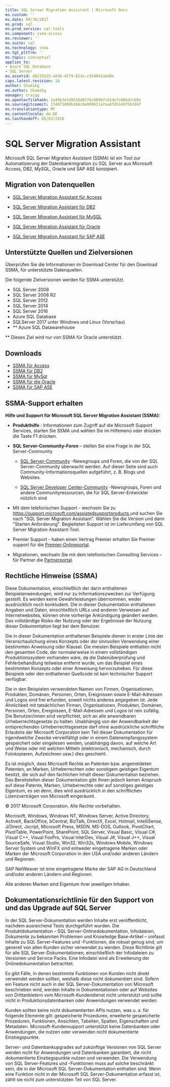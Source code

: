 ```yaml
---
title: SQL Server Migration Assistant | Microsoft Docs
ms.custom: ''
ms.date: 09/30/2017
ms.prod: sql
ms.prod_service: sql-tools
ms.component: ssma-access
ms.reviewer: ''
ms.suite: sql
ms.technology: ssma
ms.tgt_pltfrm: ''
ms.topic: conceptual
applies_to:
- Azure SQL Database
- SQL Server
ms.assetid: d0233525-a83b-4279-813e-c554042abd0e
caps.latest.revision: 18
author: Shamikg
ms.author: Shamikg
manager: craigg
ms.openlocfilehash: 1a49b3e1d9516d0276c689b7c61defc80bd2cb9c
ms.sourcegitcommit: 1740f3090b168c0e809611a7aa6fd514075616bf
ms.translationtype: MT
ms.contentlocale: de-DE
ms.lasthandoff: 05/03/2018
---
```

# <a name="sql-server-migration-assistant"></a>SQL Server Migration Assistant
Microsoft SQL Server Migration Assistant (SSMA) ist ein Tool zur Automatisierung der Datenbankmigration zu SQL Server aus Microsoft Access, DB2, MySQL, Oracle und SAP ASE konzipiert.  
  
## <a name="migration-sources"></a>Migration von Datenquellen  
  
-   [SQL Server Migration Assistant für Access](../ssma/access/sql-server-migration-assistant-for-access-accesstosql.md)  
  
-   [SQL Server Migration Assistant für DB2](../ssma/db2/sql-server-migration-assistant-for-db2-db2tosql.md)  
  
-   [SQL Server Migration Assistant für MySQL](../ssma/mysql/sql-server-migration-assistant-for-mysql-mysqltosql.md)  
  
-   [SQL Server Migration Assistant für Oracle](../ssma/oracle/sql-server-migration-assistant-for-oracle-oracletosql.md)  
  
-   [SQL Server Migration Assistant für SAP ASE](../ssma/sybase/sql-server-migration-assistant-for-sybase-sybasetosql.md)  

## <a name="supported-sources-and-target-versions"></a>Unterstützte Quellen und Zielversionen
Überprüfen Sie die Informationen im Download Center für den Download SSMA, für unterstützte Datenquellen.

Die folgende Zielversionen werden für SSMA unterstützt.

- SQL Server 2008
- SQL Server 2008 R2
- SQL Server 2012
- SQL Server 2014
- SQL Server 2016
- Azure SQL Database
- SQLServer 2017 unter Windows und Linux (Vorschau)
- ** Azure SQL Datawarehouse

** Dieses Ziel wird nur von SSMA für Oracle unterstützt.
 
## <a name="downloads"></a>Downloads
- [SSMA für Access](http://aka.ms/ssmaforaccess)
- [SSMA für DB2](http://aka.ms/ssmafordb2)
- [SSMA für MySql](http://aka.ms/ssmaformysql)
- [SSMA für die Oracle](http://aka.ms/ssmafororacle)
- [SSMA für SAP ASE](http://aka.ms/ssmaforsybase)
 
## <a name="getting-ssma-support"></a>SSMA-Support erhalten  
**Hilfe und Support für Microsoft SQL Server Migration Assistant (SSMA):**  
  
-   **Produkthilfe** : Informationen zum Zugriff auf die Microsoft Support Services, starten Sie SSMA und wählen Sie im Hilfemenü oder drücken die Taste F1 drücken.  
  
-   **SQL Server-Community-Foren** – stellen Sie eine Frage in der SQL Server-Community  
  
    -   [SQL Server-Community](http://go.microsoft.com/fwlink/?LinkId=42455) -Newsgroups und Foren, die von der SQL Server-Community überwacht werden. Auf dieser Seite sind auch Community-Informationsquellen aufgeführt, z. B. Blogs und Websites.  
  
    -   [SQL Server Developer Center-Community](http://go.microsoft.com/fwlink/?LinkId=42456) -Newsgroups, Foren und andere Communityressourcen, die für SQL Server-Entwickler nützlich sind  
  
-   Mit dem telefonischen Support - wechseln Sie zu [ https://support.microsoft.com/assistedsupportproducts ](https://support.microsoft.com/assistedsupportproducts) und suchen Sie nach "SQL Server Migration Assistant".  Wählen Sie die Version und dann "Starten Anforderung".  Begleiteten Support ist im Lieferumfang von SQL Server Migration Assistant-Tool.  
  
-   Premier Support - haben einen Vertrag Premier erhalten Sie Premier support für die [Premier-Onlineportal](https://premier.microsoft.com/).  
  
-   Migrationen, wechseln Sie mit dem telefonischen Consulting Services – für Partner die [Partnerportal](https://www.platformmodernization.org/Pages/default.aspx).  
  
## <a name="legal-notice-ssma"></a>Rechtliche Hinweise (SSMA)  
Diese Dokumentation, einschließlich der darin enthaltenen Beispielanwendungen, wird nur zu Informationszwecken zur Verfügung gestellt. Es werden keine Gewährleistungen übernommen, weder ausdrücklich noch konkludent. Die in dieser Dokumentation enthaltenen Angaben und Daten, einschließlich URLs und anderen Verweisen auf Internetwebsites, können ohne vorherige Ankündigung geändert werden. Das vollständige Risiko der Nutzung oder der Ergebnisse der Nutzung dieser Dokumentation liegt bei dem Benutzer.  
  
Die in dieser Dokumentation enthaltenen Beispiele dienen in erster Linie der Veranschaulichung eines Konzepts oder der sinnvollen Verwendung einer bestimmten Anweisung oder Klausel. Die meisten Beispiele enthalten nicht den gesamten Code, der normalerweise in einem vollständigen Produktionssystem vorhanden wäre, da die Datenüberprüfung und Fehlerbehandlung teilweise entfernt wurde, um das Beispiel eines bestimmten Konzepts oder einer Anweisung hervorzuheben. Für diese Beispiele oder den enthaltenen Quellcode ist kein technischer Support verfügbar.  
  
Die in den Beispielen verwendeten Namen von Firmen, Organisationen, Produkten, Domänen, Personen, Orten, Ereignissen sowie E-Mail-Adressen und Logos sind frei erfunden, soweit nichts anderes angegeben ist. Jede Ähnlichkeit mit tatsächlichen Firmen, Organisationen, Produkten, Domänen, Personen, Orten, Ereignissen, E-Mail-Adressen und Logos ist rein zufällig. Die Benutzer/innen sind verpflichtet, sich an alle anwendbaren Urheberrechtsgesetze zu halten. Unabhängig von der Anwendbarkeit der entsprechenden Urheberrechtsgesetze darf ohne ausdrückliche schriftliche Erlaubnis der Microsoft Corporation kein Teil dieser Dokumentation für irgendwelche Zwecke vervielfältigt oder in einem Datenempfangssystem gespeichert oder eingelesen werden, unabhängig davon, auf welche Art und Weise oder mit welchen Mitteln (elektronisch, mechanisch, durch Fotokopieren, Aufzeichnen usw.) dies geschieht.  
  
Es ist möglich, dass Microsoft Rechte an Patenten bzw. angemeldeten Patenten, an Marken, Urheberrechten oder sonstigem geistigen Eigentum besitzt, die sich auf den fachlichen Inhalt dieser Dokumentation beziehen. Das Bereitstellen dieser Dokumentation gibt Ihnen jedoch keinen Anspruch auf diese Patente, Marken, Urheberrechte oder auf sonstiges geistiges Eigentum, es sei denn, dies wird ausdrücklich in den schriftlichen Lizenzverträgen von Microsoft eingeräumt.  
  
© 2017 Microsoft Corporation. Alle Rechte vorbehalten.  
  
Microsoft, Windows, Windows NT, Windows Server, Active Directory, ActiveX, BackOffice, bCentral, BizTalk, DirectX, Excel, Hotmail, IntelliSense, J/Direct, Jscript, Microsoft Press, MSDN, MS-DOS, Outlook, PivotChart, PivotTable, PowerPoint, SharePoint, SQL Server, Visual Basic, Visual C#, Visual C++, Visual FoxPro, Visual InterDev, Visual J#, Visual J++, Visual SourceSafe, Visual Studio, Win32, Win32s, Windows Mobile, Windows Server System und WinFX sind entweder eingetragene Marken oder Marken der Microsoft Corporation in den USA und/oder anderen Ländern und Regionen.  
  
SAP NetWeaver ist eine eingetragene Marke der SAP AG in Deutschland und/oder anderen Ländern und Regionen.  
  
Alle anderen Marken sind Eigentum ihrer jeweiligen Inhaber.  
  
## <a name="documentation-policy-for-sql-server-support-and-upgrade"></a>Dokumentationsrichtlinie für den Support von und das Upgrade auf SQL Server  
In der SQL Server-Dokumentation werden Inhalte erst veröffentlicht, nachdem ausreichend Tests durchgeführt wurden. Die Produktdokumentation – SQL Server-Onlinedokumentation, Infodateien, Dokumente zu bekannten Problemen und Knowledge Base-Artikel – umfasst Inhalte zu SQL Server-Features und -Funktionen, die robust genug sind, um generell von allen Kunden sicher verwendet zu werden. Diese Richtlinie gilt für alle SQL Server-Dokumentationen, einschließlich der Infodateien zu Versionen und Service Packs. Eine Infodatei wird als Erweiterung der Onlinedokumentation betrachtet.  
  
Es gibt Fälle, in denen bestimmte Funktionen von Kunden nicht direkt verwendet werden sollten, weshalb diese nicht dokumentiert sind. Sofern ein Feature nicht auch in der SQL Server-Dokumentation von Microsoft beschrieben wird, werden Inhalte in Dokumentationen oder auf Websites von Drittanbietern vom Microsoft-Kundendienst nicht unterstützt und sollte nicht in Produktionsdatenbanken oder Anwendungen verwendet werden.  
  
Kunden sollten keine nicht dokumentierten APIs nutzen, was u. a. für folgende Elemente gilt: gespeicherte Prozeduren, erweiterte gespeicherte Prozeduren, Funktionen, Ansichten, Tabellen, Spalten, Eigenschaften und Metadaten. Microsoft-Kundensupport unterstützt keine Datenbanken oder Anwendungen, die nutzen oder verwenden nicht dokumentierte Einstiegspunkte.  
  
Server- und Datenbankupgrades auf zukünftige Versionen von SQL Server werden nicht für Anwendungen und Datenbanken garantiert, die nicht dokumentierte Einstiegspunkte nutzen und verwenden. Die Verwendung von SQL Server-Features und -Funktionen muss auf solche beschränkt sein, die in der Microsoft SQL Server-Dokumentation enthalten sind. Wenn eine Funktion nicht in der Microsoft SQL Server-Dokumentation erfasst ist, zählt sie nicht zum unterstützten Teil von SQL Server.  
  
